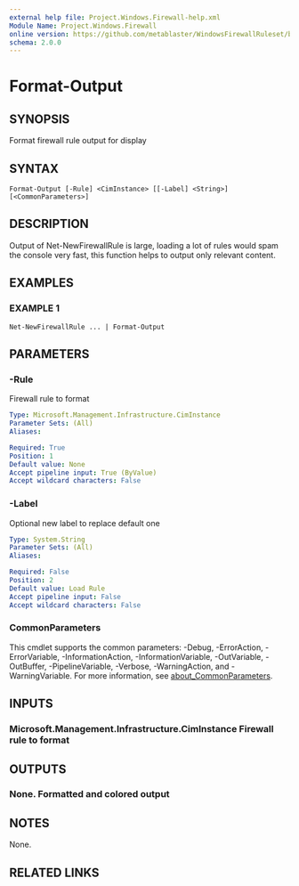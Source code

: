 ```yaml
---
external help file: Project.Windows.Firewall-help.xml
Module Name: Project.Windows.Firewall
online version: https://github.com/metablaster/WindowsFirewallRuleset/blob/develop/Modules/Project.Windows.Firewall/Help/en-US/Format-Output.md
schema: 2.0.0
---
```


# Format-Output

## SYNOPSIS

Format firewall rule output for display

## SYNTAX

```none
Format-Output [-Rule] <CimInstance> [[-Label] <String>] [<CommonParameters>]
```

## DESCRIPTION

Output of Net-NewFirewallRule is large, loading a lot of rules would spam the console
very fast, this function helps to output only relevant content.

## EXAMPLES

### EXAMPLE 1

```none
Net-NewFirewallRule ... | Format-Output
```

## PARAMETERS

### -Rule

Firewall rule to format

```yaml
Type: Microsoft.Management.Infrastructure.CimInstance
Parameter Sets: (All)
Aliases:

Required: True
Position: 1
Default value: None
Accept pipeline input: True (ByValue)
Accept wildcard characters: False
```

### -Label

Optional new label to replace default one

```yaml
Type: System.String
Parameter Sets: (All)
Aliases:

Required: False
Position: 2
Default value: Load Rule
Accept pipeline input: False
Accept wildcard characters: False
```

### CommonParameters

This cmdlet supports the common parameters: -Debug, -ErrorAction, -ErrorVariable, -InformationAction, -InformationVariable, -OutVariable, -OutBuffer, -PipelineVariable, -Verbose, -WarningAction, and -WarningVariable. For more information, see [about_CommonParameters](http://go.microsoft.com/fwlink/?LinkID=113216).

## INPUTS

### Microsoft.Management.Infrastructure.CimInstance Firewall rule to format

## OUTPUTS

### None. Formatted and colored output

## NOTES

None.

## RELATED LINKS
